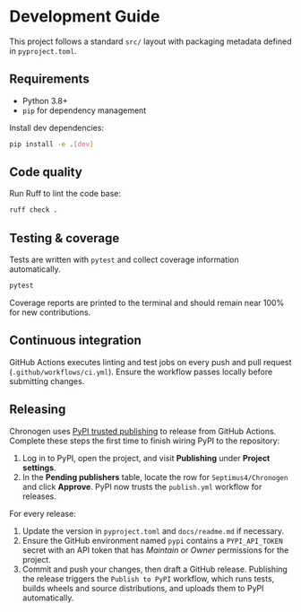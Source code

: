 # Development Guide

This project follows a standard `src/` layout with packaging metadata defined in `pyproject.toml`.

## Requirements

- Python 3.8+
- `pip` for dependency management

Install dev dependencies:

```bash
pip install -e .[dev]
```

## Code quality

Run Ruff to lint the code base:

```bash
ruff check .
```

## Testing & coverage

Tests are written with `pytest` and collect coverage information automatically.

```bash
pytest
```

Coverage reports are printed to the terminal and should remain near 100% for new contributions.

## Continuous integration

GitHub Actions executes linting and test jobs on every push and pull request (`.github/workflows/ci.yml`). Ensure the workflow passes locally before submitting changes.

## Releasing

Chronogen uses [PyPI trusted publishing](https://docs.pypi.org/trusted-publishers/) to release from
GitHub Actions. Complete these steps the first time to finish wiring PyPI to the repository:

1. Log in to PyPI, open the project, and visit **Publishing** under **Project settings**.
2. In the **Pending publishers** table, locate the row for `Septimus4/Chronogen` and click **Approve**.
   PyPI now trusts the `publish.yml` workflow for releases.

For every release:

1. Update the version in `pyproject.toml` and `docs/readme.md` if necessary.
2. Ensure the GitHub environment named `pypi` contains a `PYPI_API_TOKEN` secret with an API token that
   has *Maintain* or *Owner* permissions for the project.
3. Commit and push your changes, then draft a GitHub release. Publishing the release triggers the
   `Publish to PyPI` workflow, which runs tests, builds wheels and source distributions, and uploads
   them to PyPI automatically.
